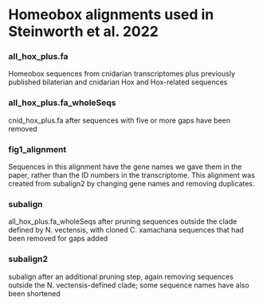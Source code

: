 # Homeobox alignments used in Steinworth et al. 2022

### all_hox_plus.fa
Homeobox sequences from cnidarian transcriptomes plus previously published bilaterian and cnidarian Hox and Hox-related sequences

### all_hox_plus.fa_wholeSeqs
cnid_hox_plus.fa after sequences with five or more gaps have been removed

### fig1_alignment
Sequences in this alignment have the gene names we gave them in the paper, rather than the ID numbers in the transcriptome. This alignment was created from subalign2 by changing gene names and removing duplicates.

### subalign
all_hox_plus.fa_wholeSeqs after pruning sequences outside the clade defined by N. vectensis, with cloned C. xamachana sequences that had been removed for gaps added

### subalign2
subalign after an additional pruning step, again removing sequences outside the N. vectensis-defined clade; some sequence names have also been shortened

